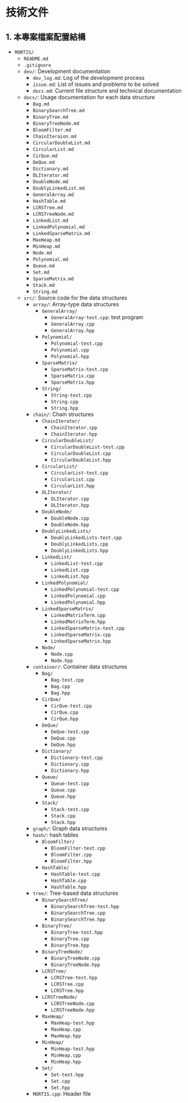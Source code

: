 # 技術文件

## 1. 本專案檔案配置結構

- `MORTIS/`
    - `README.md`
    - `.gitignore`
    - `dev/`: Development documentation
        - `dev_log.md`: Log of the development process
        - `issue.md`: List of issues and problems to be solved
        - `docs.md`: Current file structure and technical documentation
    - `docs/`: Usage documentation for each data structure
        - `Bag.md`
        - `BinarySearchTree.md`
        - `BinaryTree.md`
        - `BinaryTreeNode.md`
        - `BloomFilter.md`
        - `ChainIteraion.md`
        - `CircularDoubleList.md`
        - `CircularList.md`
        - `CirQue.md`
        - `DeQue.md`
        - `Dictionary.md`
        - `DLIterator.md`
        - `DoubleNode.md`
        - `DoublyLinkedList.md`
        - `GeneralArray.md`
        - `HashTable.md`
        - `LCRSTree.md`
        - `LCRSTreeNode.md`
        - `LinkedList.md`
        - `LinkedPolynomial.md`
        - `LinkedSparseMatrix.md`
        - `MaxHeap.md`
        - `MinHeap.md`
        - `Node.md`
        - `Polynomial.md`
        - `Queue.md`
        - `Set.md`
        - `SparseMatrix.md`
        - `Stack.md`
        - `String.md`
    - `src/`: Source code for the data structures
        - `array/`: Array-type data structures
            - `GeneralArray/`
                - `GeneralArray-test.cpp`: test program 
                - `GeneralArray.cpp`
                - `GeneralArray.hpp`
            - `Polynomial/`
                - `Polynomial-test.cpp`
                - `Polynomial.cpp`
                - `Polynomial.hpp`
            - `SparseMatrix/`
                - `SparseMatrix-test.cpp`
                - `SparseMatrix.cpp`
                - `SparseMatrix.hpp`
            - `String/`
                - `String-test.cpp`
                - `String.cpp`
                - `String.hpp`
        - `chain/`: Chain structures
          - `ChainIterator/`
            - `ChainIterator.cpp`
            - `ChainIterator.hpp`
          - `CircularDoubleList/`
            - `CircularDoubleList-test.cpp`
            - `CircularDoubleList.cpp`
            - `CircularDoubleList.hpp`
          - `CircularList/`
            - `CircularList-test.cpp`
            - `CircularList.cpp`
            - `CircularList.hpp`
          - `DLIterator/`
            - `DLIterator.cpp`
            - `DLIterator.hpp`
          - `DoubleNode/`
            - `DoubleNode.cpp`
            - `DoubleNode.hpp`
          - `DoublyLinkedLists/`
            - `DoublyLinkedLists-test.cpp`
            - `DoublyLinkedLists.cpp`
            - `DoublyLinkedLists.hpp`
          - `LinkedList/`
            - `LinkedList-test.cpp`
            - `LinkedList.cpp`
            - `LinkedList.hpp`
          - `LinkedPolynomial/`
            - `LinkedPolynomial-test.cpp`
            - `LinkedPolynomial.cpp`
            - `LinkedPolynomial.hpp`
          - `LinkedSparseMatrix/`
            - `LinkedMatrixTerm.cpp`
            - `LinkedMatrixTerm.hpp`
            - `LinkedSparseMatrix-test.cpp`
            - `LinkedSparseMatrix.cpp`
            - `LinkedSparseMatrix.hpp`
          - `Node/`
            - `Node.cpp`
            - `Node.hpp`
        - `container/`: Container data structures
            - `Bag/`
                - `Bag-test.cpp`
                - `Bag.cpp`
                - `Bag.hpp`
            - `CirQue/`
                - `CirQue-test.cpp`
                - `CirQue.cpp`
                - `CirQue.hpp`
            - `DeQue/`
                - `DeQue-test.cpp`
                - `DeQue.cpp`
                - `DeQue.hpp`
            - `Dictionary/`
              - `Dictionary-test.cpp`
              - `Dictionary.cpp`
              - `Dictionary.hpp`
            - `Queue/`
                - `Queue-test.cpp`
                - `Queue.cpp`
                - `Queue.hpp`
            - `Stack/`
                - `Stack-test.cpp`
                - `Stack.cpp`
                - `Stack.hpp`
        - `graph/`: Graph data structures
        - `hash/`: hash tables
          - `BloomFilter/`
            - `BloomFilter-test.cpp`
            - `BloomFilter.cpp`
            - `BloomFilter.hpp`
          - `HashTable/`
            - `HashTable-test.cpp`
            - `HashTable.cpp`
            - `HashTable.hpp`
        - `tree/`: Tree-based data structures
          - `BinarySearchTree/`
            - `BinarySearchTree-test.hpp`
            - `BinarySearchTree.cpp`
            - `BinarySearchTree.hpp`
          - `BinaryTree/`
            - `BinaryTree-test.hpp`
            - `BinaryTree.cpp`
            - `BinaryTree.hpp`
          - `BinaryTreeNode/`
            - `BinaryTreeNode.cpp`
            - `BinaryTreeNode.hpp`
          - `LCRSTree/`
            - `LCRSTree-test.hpp`
            - `LCRSTree.cpp`
            - `LCRSTree.hpp`
          - `LCRSTreeNode/`
            - `LCRSTreeNode.cpp`
            - `LCRSTreeNode.hpp`
          - `MaxHeap/`
            - `MaxHeap-test.hpp`
            - `MaxHeap.cpp`
            - `MaxHeap.hpp`
          - `MinHeap/`
            - `MinHeap-test.hpp`
            - `MinHeap.cpp`
            - `MinHeap.hpp`
          - `Set/`
            - `Set-test.hpp`
            - `Set.cpp`
            - `Set.hpp`
        - `MORTIS.cpp`: Header file